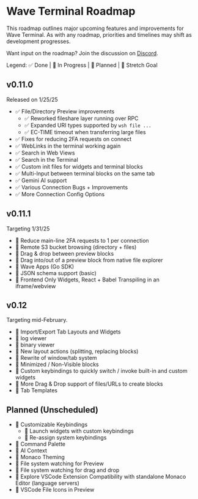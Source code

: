 # Wave Terminal Roadmap

This roadmap outlines major upcoming features and improvements for Wave Terminal. As with any roadmap, priorities and timelines may shift as development progresses.

Want input on the roadmap? Join the discussion on [Discord](https://discord.gg/XfvZ334gwU).

Legend: ✅ Done | 🔧 In Progress | 🔷 Planned | 🤞 Stretch Goal

## v0.11.0

Released on 1/25/25

- ✅ File/Directory Preview improvements
  - ✅ Reworked fileshare layer running over RPC
  - ✅ Expanded URI types supported by `wsh file ...`
  - ✅ EC-TIME timeout when transferring large files
- ✅ Fixes for reducing 2FA requests on connect
- ✅ WebLinks in the terminal working again
- ✅ Search in Web Views
- ✅ Search in the Terminal
- ✅ Custom init files for widgets and terminal blocks
- ✅ Multi-Input between terminal blocks on the same tab
- ✅ Gemini AI support
- ✅ Various Connection Bugs + Improvements
- ✅ More Connection Config Options

## v0.11.1

Targeting 1/31/25

- 🔧 Reduce main-line 2FA requests to 1 per connection
- 🔧 Remote S3 bucket browsing (directory + files)
- 🔷 Drag & drop between preview blocks
- 🔷 Drag into/out of a preview block from native file explorer
- 🔷 Wave Apps (Go SDK)
- 🔷 JSON schema support (basic)
- 🤞 Frontend Only Widgets, React + Babel Transpiling in an iframe/webview

## v0.12

Targeting mid-February.

- 🔷 Import/Export Tab Layouts and Widgets
- 🔷 log viewer
- 🔷 binary viewer
- 🔷 New layout actions (splitting, replacing blocks)
- 🔷 Rewrite of window/tab system
- 🔷 Minimized / Non-Visible blocks
- 🔷 Custom keybindings to quickly switch / invoke built-in and custom widgets
- 🔷 More Drag & Drop support of files/URLs to create blocks
- 🔷 Tab Templates

## Planned (Unscheduled)

- 🔷 Customizable Keybindings
  - 🔷 Launch widgets with custom keybindings
  - 🔷 Re-assign system keybindings
- 🔷 Command Palette
- 🔷 AI Context
- 🔷 Monaco Theming
- 🔷 File system watching for Preview
- 🔷 File system watching for drag and drop
- 🤞 Explore VSCode Extension Compatibility with standalone Monaco Editor (language servers)
- 🤞 VSCode File Icons in Preview
